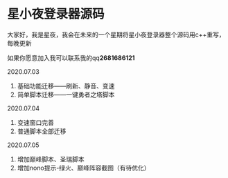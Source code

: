 
#  星小夜登录器源码

大家好，我是星夜，我会在未来的一个星期将星小夜登录器整个源码用c++重写，每晚更新

如果你愿意加入我可以联系我的qq**2681686121**

2020.07.03

1. 基础功能迁移——刷新、静音、变速
2. 简单脚本迁移——一键勇者之塔脚本

2020.07.04

1. 变速窗口完善
2. 普通脚本全部迁移

2020.07.05

1. 增加巅峰脚本、圣瑞脚本
2. 增加nono提示-绿火、巅峰阵容截图（有待优化）